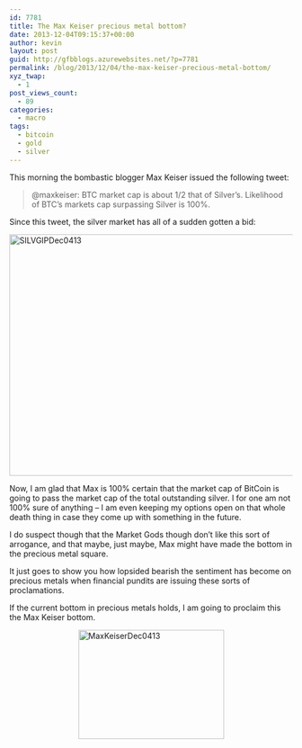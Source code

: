 ```yaml
---
id: 7781
title: The Max Keiser precious metal bottom?
date: 2013-12-04T09:15:37+00:00
author: kevin
layout: post
guid: http://gfbblogs.azurewebsites.net/?p=7781
permalink: /blog/2013/12/04/the-max-keiser-precious-metal-bottom/
xyz_twap:
  - 1
post_views_count:
  - 89
categories:
  - macro
tags:
  - bitcoin
  - gold
  - silver
---
```

This morning the bombastic blogger Max Keiser issued the following tweet:

> @maxkeiser: BTC market cap is about 1/2 that of Silver&#8217;s. Likelihood of BTC&#8217;s markets cap surpassing Silver is 100%.

Since this tweet, the silver market has all of a sudden gotten a bid:

<img style="display:block; margin-left:auto; margin-right:auto;" src="http://themacrotourist.com/blogs/2013/12/SILVGIPDec0413.gif" alt="SILVGIPDec0413" title="SILVGIPDec0413.gif" border="0" width="600" height="429" />

Now, I am glad that Max is 100% certain that the market cap of BitCoin is going to pass the market cap of the total outstanding silver. I for one am not 100% sure of anything &#8211; I am even keeping my options open on that whole death thing in case they come up with something in the future.

I do suspect though that the Market Gods though don&#8217;t like this sort of arrogance, and that maybe, just maybe, Max might have made the bottom in the precious metal square.

It just goes to show you how lopsided bearish the sentiment has become on precious metals when financial pundits are issuing these sorts of proclamations. 

If the current bottom in precious metals holds, I am going to proclaim this the Max Keiser bottom.

<img style="display:block; margin-left:auto; margin-right:auto;" src="http://themacrotourist.com/blogs/2013/12/MaxKeiserDec0413.jpg" alt="MaxKeiserDec0413" title="MaxKeiserDec0413.jpg" border="0" width="259" height="194" />